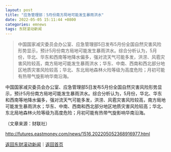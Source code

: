 ```yaml
---
layout: post
title: "应急管理部：5月份南方局地可能发生暴雨洪水"
date: 2022-05-05 15:11:44 +0800
categories: emnews
tags: 东财滚动新闻
---
```

> 中国国家减灾委员会办公室、应急管理部5日发布5月份全国自然灾害风险形势显示，预计5月份南方局地可能发生暴雨洪水。综合分析认为，5月份，华北、华东和西南等地降水偏多，强对流天气可能多发，洪涝、风雹灾害风险较高，南方局地可能发生暴雨洪水；华东、中南、西南和西北部分地区地质灾害风险较高；华北、东北局地森林火险等级为高度危险；月初可能有热带气旋影响华南沿海。

<p>中国国家减灾委员会办公室、应急管理部5日发布5月份全国自然灾害风险形势显示，预计5月份南方局地可能发生暴雨洪水。综合分析认为，5月份，华北、华东和西南等地降水偏多，强对流天气可能多发，洪涝、风雹灾害风险较高，南方局地可能发生暴雨洪水；华东、中南、西南和西北部分地区地质灾害风险较高；华北、东北局地森林火险等级为高度危险；月初可能有热带气旋影响华南沿海。</p><p class="em_media">（文章来源：财联社）</p>

<http://futures.eastmoney.com/news/1516,202205052368916977.html>

[返回东财滚动新闻](//finews.withounder.com/emnews/)｜[返回首页](//finews.withounder.com/)